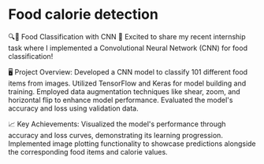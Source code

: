 # Food calorie detection
🔍🚀 Food Classification with CNN 
🍔 Excited to share my recent internship task where I implemented a Convolutional Neural Network (CNN) for food classification! 

🖥️ Project Overview:
Developed a CNN model to classify 101 different food items from images.
Utilized TensorFlow and Keras for model building and training.
Employed data augmentation techniques like shear, zoom, and horizontal flip to enhance model performance.
Evaluated the model's accuracy and loss using validation data.

📈 Key Achievements:
Visualized the model's performance through accuracy and loss curves, demonstrating its learning progression.
Implemented image plotting functionality to showcase predictions alongside the corresponding food items and calorie values.


